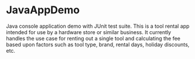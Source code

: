 # JavaAppDemo
Java console application demo with JUnit test suite. This is a tool rental app intended for use by a hardware store or similar business. It currently handles the use case for renting out a single tool and calculating the fee based upon factors such as tool type, brand, rental days, holiday discounts, etc.
